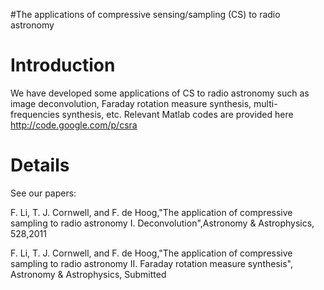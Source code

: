 #The applications of compressive sensing/sampling (CS) to radio astronomy

# Introduction #
We have developed some applications of CS to radio astronomy such as image deconvolution, Faraday rotation measure synthesis, multi-frequencies synthesis, etc. Relevant Matlab codes are provided here http://code.google.com/p/csra


# Details #
See our papers:


F. Li, T. J. Cornwell, and F. de Hoog,"The application of compressive sampling to radio astronomy I. Deconvolution",Astronomy & Astrophysics,
528,2011

F. Li, T. J. Cornwell, and F. de Hoog,"The application of compressive sampling to radio astronomy II. Faraday rotation measure synthesis", Astronomy & Astrophysics, Submitted